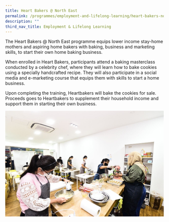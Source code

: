 ```yaml
---
title: Heart Bakers @ North East
permalink: /programmes/employment-and-lifelong-learning/heart-bakers-north-east/
description: ""
third_nav_title: Employment & Lifelong Learning
---
```

The Heart Bakers @ North East programme equips lower income stay-home mothers and aspiring home bakers with baking, business and marketing skills, to start their own home baking business.

When enrolled in Heart Bakers, participants attend a baking masterclass conducted by a celebrity chef, where they will learn how to bake cookies using a specially handcrafted recipe. They will also participate in a social media and e-marketing course that equips them with skills to start a home business.

Upon completing the training, Heartbakers will bake the cookies for sale. Proceeds goes to Heartbakers to supplement their household income and support them in starting their own business.

![](/images/Programmes/Employment%20&%20Lifelong%20Learning/Heart%20Bakers%20@%20North%20East.jpg)
